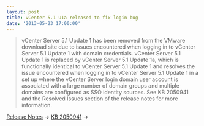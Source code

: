 ```yaml
---
layout: post
title: vCenter 5.1 U1a released to fix login bug
date: '2013-05-23 17:00:00'
---
```


>vCenter Server 5.1 Update 1 has been removed from the VMware download site due to issues encountered when logging in to vCenter Server 5.1 Update 1 with domain credentials. vCenter Server 5.1 Update 1 is replaced by vCenter Server 5.1 Update 1a, which is functionally identical to vCenter Server 5.1 Update 1 and resolves the issue encountered when logging in to vCenter Server 5.1 Update 1 in a set up where the vCenter Server login domain user account is associated with a large number of domain groups and multiple domains are configured as SSO identity sources. See KB 2050941 and the Resolved Issues section of the release notes for more information.

[Release Notes](https://www.vmware.com/support/vsphere5/doc/vsphere-vcenter-server-51u1a-release-notes.html) &rarr;
[KB 2050941](http://kb.vmware.com/selfservice/microsites/search.do?language=en_US&cmd=displayKC&externalId=2050941) &rarr;